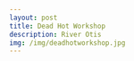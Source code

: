 ```yaml
---
layout: post
title: Dead Hot Workshop 
description: River Otis
img: /img/deadhotworkshop.jpg
---
```

